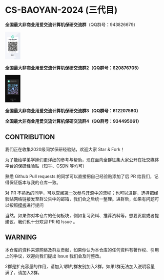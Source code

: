 # CS-BAOYAN-2024 (三代目)

**全国最大非商业用爱交流计算机保研交流群**（QQ群号：943826679）

<img src="https://github.com/CS-BAOYAN/CS-BAOYAN-2024/raw/main/2%E7%BE%A4%E4%BA%8C%E7%BB%B4%E7%A0%81.jpeg" width=10% />

**全国最大非商业用爱交流计算机保研交流群2（QQ群号：620876705）**

<!-- 请维护者注意图片链接，/blob/main/路径可能导致Github Pages无法显示图片，建议使用/raw/main/或在路径后增加?raw=true参数 -->
<img src="https://github.com/CS-BAOYAN/CS-BAOYAN-2024/raw/main/%E4%B8%89%E7%BE%A4%E4%BA%8C%E7%BB%B4%E7%A0%81.jpg" width=10% />

**全国最大非商业用爱交流计算机保研交流群3（QQ群号：612207580）**

**全国最大非商业用爱交流计算机保研交流群4（QQ群号：934495061）**

## CONTRIBUTION

我们正在收集2020级同学保研经验贴，欢迎大家 Star & Fork！

为了能给学弟学妹们更详细的参考与帮助，现在面向全群征集大家公开在社交媒体平台的保研经验贴（知乎、CSDN 等均可）

熟悉 Github Pull requests 的同学可以直接把自己经验贴添加了后 PR 给我们，记得保证版本与我的仓库一致。

对 PR 不熟悉的同学，可以查阅[第一次参与开源](https://github.com/firstcontributions/first-contributions/blob/main/translations/README.zh-cn.md)中的流程；也可以进群，选择把经验贴网络链接发至群公告中的邮箱，我们会之后统一整理。进群后，如果有问题可以按照[模板](./template.md)进行提问

当然，如果你对本仓库的任何板块，例如复习资料、推荐资料等，想要贡献或者提建议，我们也十分欢迎 PR 和 Issue 。

## WARNING

本仓库的资料来源网络及群友贡献，如果你认为本仓库的任何资料有著作权、引用上的争议，欢迎向我们提出 Issue 我们会及时整改。

2群是扩充容量的作用，请加入1群的群友别加入2群，如果1群无法加入说明容量满了，请加入2群。
